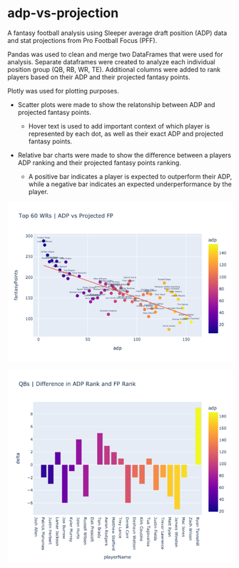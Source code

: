 # adp-vs-projection
A fantasy football analysis using Sleeper average draft position (ADP) data and stat projections from Pro Football Focus (PFF).

Pandas was used to clean and merge two DataFrames that were used for analysis. Separate dataframes were created to analyze each individual position group (QB, RB, WR, TE). Additional columns were added to rank players based on their ADP and their projected fantasy points.

Plotly was used for plotting purposes. 
* Scatter plots were made to show the relatonship between ADP and projected fantasy points.
    * Hover text is used to add important context of which player is represented by each dot, as well as their exact ADP and projected fantasy points.

* Relative bar charts were made to show the difference between a players ADP ranking and their projected fantasy points ranking.
    * A positive bar indicates a player is expected to outperform their ADP, while a negative bar indicates an expected underperformance by the player.


![Scatter plot](images/wr_scatter.png)

![Bar plot](images/qb_bar.png)